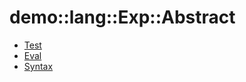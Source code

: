 # demo::lang::Exp::Abstract


   * [Test](../../../../../Library/demo/lang/Exp/Abstract/Test.md)
   * [Eval](../../../../../Library/demo/lang/Exp/Abstract/Eval.md)
   * [Syntax](../../../../../Library/demo/lang/Exp/Abstract/Syntax.md)